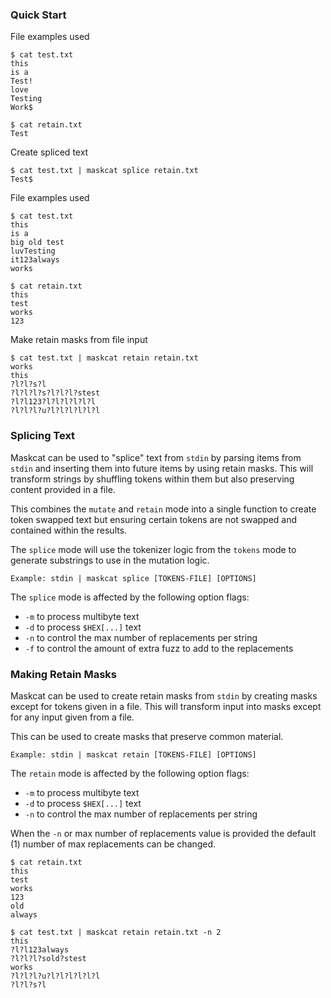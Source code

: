 ### Quick Start
File examples used
```
$ cat test.txt
this
is a
Test!
love
Testing
Work$

$ cat retain.txt
Test
```
Create spliced text
```
$ cat test.txt | maskcat splice retain.txt
Test$
```
File examples used
```
$ cat test.txt
this
is a
big old test
luvTesting
it123always
works

$ cat retain.txt
this
test
works
123
```
Make retain masks from file input
```
$ cat test.txt | maskcat retain retain.txt
works
this
?l?l?s?l
?l?l?l?s?l?l?l?stest
?l?l123?l?l?l?l?l?l
?l?l?l?u?l?l?l?l?l?l
```

### Splicing Text
Maskcat can be used to "splice" text from `stdin` by parsing items from `stdin`
and inserting them into future items by using retain masks. This will transform
strings by shuffling tokens within them but also preserving content provided in
a file. 

This combines the `mutate` and `retain` mode into a single function to create 
token swapped text but ensuring certain tokens are not swapped and contained
within the results. 

The `splice` mode will use the tokenizer logic from the `tokens` mode to
generate substrings to use in the mutation logic.

```
Example: stdin | maskcat splice [TOKENS-FILE] [OPTIONS]
```

The `splice` mode is affected by the following option flags:
- `-m` to process multibyte text
- `-d` to process `$HEX[...]` text
- `-n` to control the max number of replacements per string
- `-f` to control the amount of extra fuzz to add to the replacements

### Making Retain Masks
Maskcat can be used to create retain masks from `stdin` by creating masks
except for tokens given in a file. This will transform input into masks except
for any input given from a file.

This can be used to create masks that preserve common material.
```
Example: stdin | maskcat retain [TOKENS-FILE] [OPTIONS]
```

The `retain` mode is affected by the following option flags:
- `-m` to process multibyte text
- `-d` to process `$HEX[...]` text
- `-n` to control the max number of replacements per string

When the `-n` or max number of replacements value is provided the default (1)
number of max replacements can be changed.
```
$ cat retain.txt
this
test
works
123
old
always

$ cat test.txt | maskcat retain retain.txt -n 2
this
?l?l123always
?l?l?l?sold?stest
works
?l?l?l?u?l?l?l?l?l?l
?l?l?s?l
```
